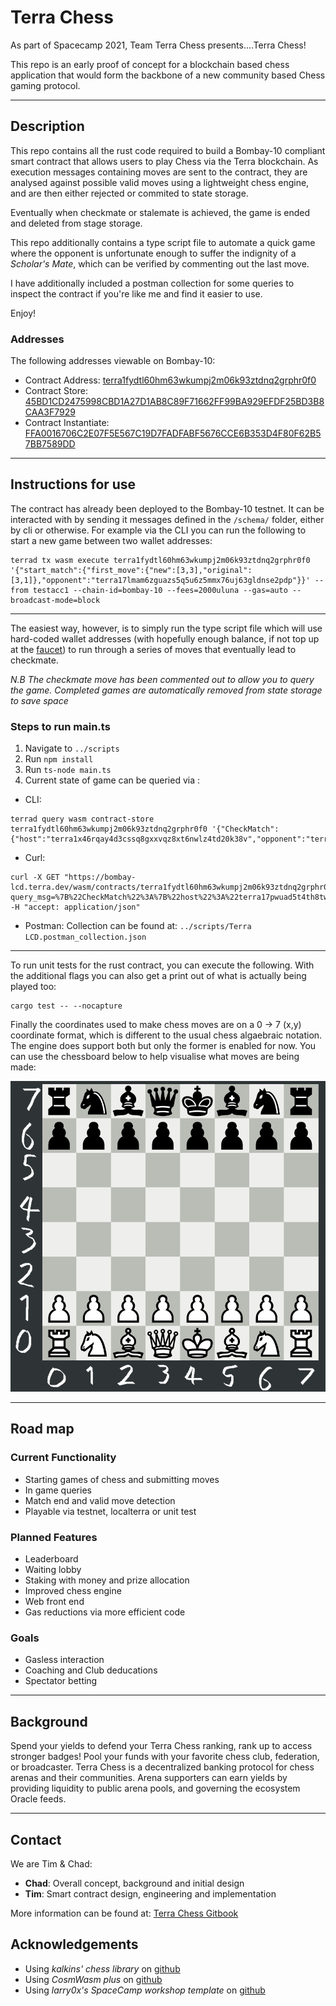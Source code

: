 # Terra Chess

As part of Spacecamp 2021, Team Terra Chess presents....Terra Chess!

This repo is an early proof of concept for a blockchain based chess application that would form the backbone of a new community based Chess gaming protocol. 

-------------------------------
## Description

This repo contains all the rust code required to build a Bombay-10 compliant smart contract that allows users to play Chess via the Terra blockchain. 
As execution messages containing moves are sent to the contract, they are analysed against possible valid moves using a lightweight chess engine, and are then either rejected or commited to state storage. 

Eventually when checkmate or stalemate is achieved, the game is ended and deleted from stage storage.

This repo additionally contains a type script file to automate a quick game where the opponent is unfortunate enough to suffer the indignity of a *Scholar's Mate*, which can be verified by commenting out the last move.

I have additionally included a postman collection for some queries to inspect the contract if you're like me and find it easier to use.

Enjoy!

### Addresses

The following addresses viewable on Bombay-10:
- Contract Address: [terra1fydtl60hm63wkumpj2m06k93ztdnq2grphr0f0](https://finder.terra.money/bombay-10/address/terra1fydtl60hm63wkumpj2m06k93ztdnq2grphr0f0)
- Contract Store: [45BD1CD2475998CBD1A27D1AB8C89F71662FF99BA929EFDF25BD3B8CAA3F7929](https://finder.terra.money/bombay-10/tx/45BD1CD2475998CBD1A27D1AB8C89F71662FF99BA929EFDF25BD3B8CAA3F7929)
- Contract Instantiate: [FFA0016706C2E07F5E567C19D7FADFABF5676CCE6B353D4F80F62B57BB7589DD](https://finder.terra.money/bombay-10/tx/FFA0016706C2E07F5E567C19D7FADFABF5676CCE6B353D4F80F62B57BB7589DD)

-------------------------------

## Instructions for use

The contract has already been deployed to the Bombay-10 testnet. It can be interacted with by sending it messages defined in the `/schema/` folder, either by cli or otherwise. For example via the CLI you can run the following to start a new game between two wallet addresses:
```
terrad tx wasm execute terra1fydtl60hm63wkumpj2m06k93ztdnq2grphr0f0 '{"start_match":{"first_move":{"new":[3,3],"original":[3,1]},"opponent":"terra17lmam6zguazs5q5u6z5mmx76uj63gldnse2pdp"}}' --from testacc1 --chain-id=bombay-10 --fees=2000uluna --gas=auto --broadcast-mode=block
```
-------------------------------
The easiest way, however, is to simply run the type script file which will use hard-coded wallet addresses (with hopefully enough balance, if not top up at the [faucet](https://faucet.terra.money/)) to run through a series of moves that eventually lead to checkmate. 

*N.B The checkmate move has been commented out to allow you to query the game. Completed games are automatically removed from state storage to save space*

### Steps to run main.ts
1. Navigate to `../scripts`
2. Run `npm install`
3. Run `ts-node main.ts`
4. Current state of game can be queried via :
- CLI: 
``` 
terrad query wasm contract-store terra1fydtl60hm63wkumpj2m06k93ztdnq2grphr0f0 '{"CheckMatch":{"host":"terra1x46rqay4d3cssq8gxxvqz8xt6nwlz4td20k38v","opponent":"terra17lmam6zguazs5q5u6z5mmx76uj63gldnse2pdp"}}'
```
- Curl:
```
curl -X GET "https://bombay-lcd.terra.dev/wasm/contracts/terra1fydtl60hm63wkumpj2m06k93ztdnq2grphr0f0/store?query_msg=%7B%22CheckMatch%22%3A%7B%22host%22%3A%22terra17pwuad5t4th8tw39kyuwmcujty2mceevu6f7rf%22%2C%22opponent%22%3A%22terra1gqwlwpuaj9s9ncu2t88387zdr2z2a7zdm9c205%22%7D%7D" -H "accept: application/json"
```
- Postman: Collection can be found at: `../scripts/Terra LCD.postman_collection.json`
-------------------------------
To run unit tests for the rust contract, you can execute the following. With the additional flags you can also get a print out of what is actually being played too:
```
cargo test -- --nocapture
```
Finally the coordinates used to make chess moves are on a 0 -> 7 (x,y) coordinate format, which is different to the usual chess algaebraic notation. The engine does support both but only the former is enabled for now. You can use the chessboard below to help visualise what moves are being made:

![](ChessBoard_new.png)

----------------------------------------------


## Road map
### **Current Functionality**
* Starting games of chess and submitting moves
* In game queries
* Match end and valid move detection
* Playable via testnet, localterra or unit test

### **Planned Features**
* Leaderboard 
* Waiting lobby
* Staking with money and prize allocation
* Improved chess engine
* Web front end
* Gas reductions via more efficient code

### **Goals**
* Gasless interaction
* Coaching and Club deducations
* Spectator betting 

----------------------------------------------

## Background

Spend your yields to defend your Terra Chess ranking, rank up to access stronger badges!
Pool your funds with your favorite chess club, federation, or broadcaster.
Terra Chess is a decentralized banking protocol for chess arenas and their communities. Arena supporters can earn yields by providing liquidity to public arena pools, and governing the ecosystem Oracle feeds. 

----------------------------------------------

## Contact 

We are Tim & Chad:
 - **Chad**: Overall concept, background and initial design
 - **Tim**: Smart contract design, engineering and implementation

More information can be found at: [Terra Chess Gitbook](https://11chadambrose.gitbook.io/terra-chess/) 

## Acknowledgements
- Using *kalkins' chess library* on [github](https://github.com/kalkins/rust_chess) 
- Using *CosmWasm plus* on [github](https://github.com/CosmWasm/cw-plus)
- Using *larry0x's SpaceCamp workshop template* on [github](https://github.com/larry0x/spacecamp-2021-workshop)


